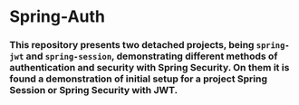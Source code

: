 # Spring-Auth

### This repository presents two detached projects, being `spring-jwt` and `spring-session`, demonstrating different methods of authentication and security with Spring Security. On them it is found a demonstration of initial setup for a project  Spring Session or Spring Security with JWT.